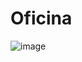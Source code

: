 # Oficina

![image](https://github.com/profeMelola/Programacion-08-2023-24/assets/91023374/ef0d36b4-888f-42d3-9cd1-19cceb3bce87)
